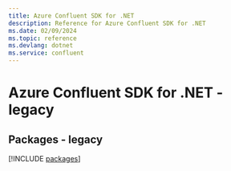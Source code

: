 ```yaml
---
title: Azure Confluent SDK for .NET
description: Reference for Azure Confluent SDK for .NET
ms.date: 02/09/2024
ms.topic: reference
ms.devlang: dotnet
ms.service: confluent
---
```

# Azure Confluent SDK for .NET - legacy
## Packages - legacy
[!INCLUDE [packages](confluent-index.md)]